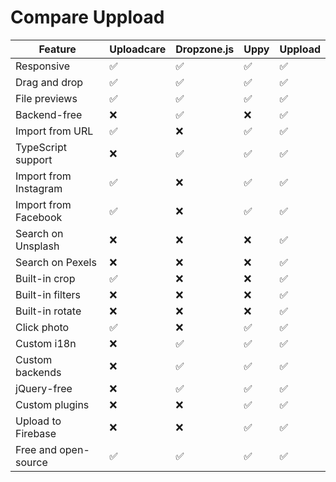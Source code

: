# Compare Uppload

| Feature               | Uploadcare | Dropzone.js | Uppy | Uppload |
| --------------------- | ---------- | ----------- | ---- | ------- |
| Responsive            | ✅         | ✅          | ✅   | ✅      |
| Drag and drop         | ✅         | ✅          | ✅   | ✅      |
| File previews         | ✅         | ✅          | ✅   | ✅      |
| Backend-free          | ❌         | ✅          | ❌   | ✅      |
| Import from URL       | ✅         | ❌          | ✅   | ✅      |
| TypeScript support    | ❌         | ✅          | ✅   | ✅      |
| Import from Instagram | ✅         | ❌          | ✅   | ✅      |
| Import from Facebook  | ✅         | ❌          | ✅   | ✅      |
| Search on Unsplash    | ❌         | ❌          | ❌   | ✅      |
| Search on Pexels      | ❌         | ❌          | ❌   | ✅      |
| Built-in crop         | ✅         | ❌          | ❌   | ✅      |
| Built-in filters      | ❌         | ❌          | ❌   | ✅      |
| Built-in rotate       | ❌         | ❌          | ❌   | ✅      |
| Click photo           | ✅         | ❌          | ✅   | ✅      |
| Custom i18n           | ❌         | ✅          | ✅   | ✅      |
| Custom backends       | ❌         | ✅          | ✅   | ✅      |
| jQuery-free           | ❌         | ✅          | ✅   | ✅      |
| Custom plugins        | ❌         | ❌          | ✅   | ✅      |
| Upload to Firebase    | ❌         | ❌          | ✅   | ✅      |
| Free and open-source  | ✅         | ✅          | ✅   | ✅      |
